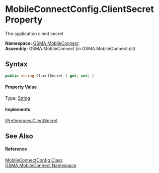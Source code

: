 MobileConnectConfig.ClientSecret Property
=========================================
The application client secret

**Namespace:** [GSMA.MobileConnect][1]  
**Assembly:** GSMA.MobileConnect (in GSMA.MobileConnect.dll)

Syntax
------

```csharp
public string ClientSecret { get; set; }
```

#### Property Value
Type: [String][2]
#### Implements
[IPreferences.ClientSecret][3]  


See Also
--------

#### Reference
[MobileConnectConfig Class][4]  
[GSMA.MobileConnect Namespace][1]  

[1]: ../README.md
[2]: http://msdn.microsoft.com/en-us/library/s1wwdcbf
[3]: ../../GSMA.MobileConnect.Discovery/IPreferences/ClientSecret.md
[4]: README.md
[5]: ../../_icons/Help.png